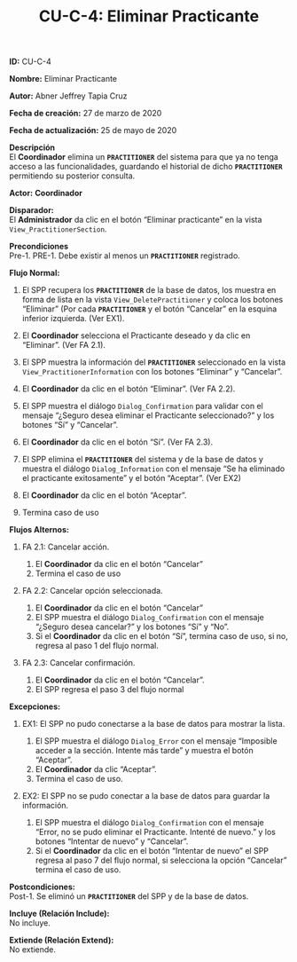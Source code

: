 ﻿---
layout: page
title: "CU-C-4: Eliminar Practicante"
permalink: /design-specification/uc-descriptions/coordinator/cu-c-4/
hide_hero: true
---

**ID:** CU-C-4

**Nombre:** Eliminar Practicante

**Autor:** Abner Jeffrey Tapia Cruz

**Fecha de creación:** 27 de marzo de 2020

**Fecha de actualización:** 25 de mayo de 2020

**Descripción**  
El **Coordinador** elimina un **`PRACTITIONER`** del sistema para que ya no tenga acceso a las funcionalidades, guardando el historial de dicho **`PRACTITIONER`** permitiendo su posterior consulta.

**Actor:** **Coordinador**

**Disparador:**  
El **Administrador** da clic en el botón “Eliminar practicante” en la vista `View_PractitionerSection`.

**Precondiciones**  
Pre-1. PRE-1. Debe existir al menos un **`PRACTITIONER`** registrado.

**Flujo Normal:**  
1. El SPP recupera los **`PRACTITIONER`** de la base de datos, los muestra en forma de lista en la vista `View_DeletePractitioner` y coloca los botones “Eliminar” (Por cada **`PRACTITIONER`** y el botón “Cancelar” en la esquina inferior izquierda. (Ver EX1).

2. El **Coordinador** selecciona el Practicante deseado y da clic en “Eliminar”. (Ver FA 2.1).

3. El SPP muestra la información del **`PRACTITIONER`** seleccionado en la vista `View_PractitionerInformation` con los botones “Eliminar” y “Cancelar”.

4. El **Coordinador** da clic en el botón “Eliminar”. (Ver FA 2.2).

5. El SPP muestra el diálogo `Dialog_Confirmation` para validar con el mensaje “¿Seguro desea eliminar el Practicante seleccionado?” y los botones “Sí” y “Cancelar”.

6. El **Coordinador** da clic en el botón “Sí”. (Ver FA 2.3).

7. El SPP elimina el **`PRACTITIONER`** del sistema y de la base de datos y muestra el diálogo `Dialog_Information` con el mensaje “Se ha eliminado el practicante exitosamente” y el botón “Aceptar”. (Ver EX2)

8. El **Coordinador** da clic en el botón “Aceptar”.

9. Termina caso de uso

**Flujos Alternos:**  

1. FA 2.1: Cancelar acción.

	1. El **Coordinador** da clic en el botón “Cancelar”
	2. Termina el caso de uso

2. FA 2.2: Cancelar opción  seleccionada.

	1. El **Coordinador** da clic en el botón “Cancelar”
	2. El SPP muestra el diálogo `Dialog_Confirmation` con el mensaje “¿Seguro desea cancelar?” y los botones “Sí” y “No”.
	3. Si el **Coordinador** da clic en el botón “Sí”, termina caso de uso, si no, regresa al paso 1 del flujo normal.

3. FA 2.3: Cancelar confirmación.

	1. El **Coordinador** da clic en el botón “Cancelar”.
	2. El SPP regresa el paso 3 del flujo normal

**Excepciones:**  
1. EX1: El SPP no pudo conectarse a la base de datos para mostrar la lista.

	1. El SPP muestra el diálogo `Dialog_Error` con el mensaje “Imposible acceder a la sección. Intente más tarde” y muestra el botón “Aceptar”.
	2. El **Coordinador** da clic “Aceptar”.
	3. Termina el caso de uso.

2. EX2: El SPP no se pudo conectar a la base de datos para guardar la información.

	1. El SPP muestra el diálogo `Dialog_Confirmation` con el mensaje “Error, no se pudo eliminar el Practicante. Intenté de nuevo.” y los botones “Intentar de nuevo” y “Cancelar”.
	2. Si el **Coordinador** da clic en el botón “Intentar de nuevo” el SPP regresa al paso 7 del flujo normal, si selecciona la opción “Cancelar” termina el caso de uso.

**Postcondiciones:**  
Post-1. Se eliminó un **`PRACTITIONER`** del SPP y de la base de datos.

**Incluye (Relación Include):**  
No incluye.

**Extiende (Relación Extend):**  
No extiende.
